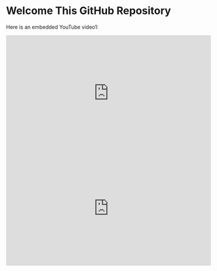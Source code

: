 # Welcome This GitHub Repository

Here is an embedded YouTube video1:

<iframe width="560" height="315" src="https://youtu.be/t5WxAoktEg4" frameborder="0" allow="accelerometer; autoplay; encrypted-media; gyroscope; picture-in-picture" allowfullscreen></iframe>

<iframe width="560" height="315" src="https://www.youtube.com/watch?v=t5WxAoktEg4&ab_channel=ZhaoHenry" frameborder="0" allow="accelerometer; autoplay; encrypted-media; gyroscope; picture-in-picture" allowfullscreen></iframe>
